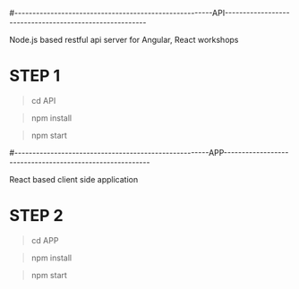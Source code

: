 #-------------------------------------------------------API--------------------------------------------------------

Node.js based restful api server for Angular, React workshops

# STEP 1

  > cd API
  
  > npm install

  > npm start

	
#------------------------------------------------------APP---------------------------------------------------------

React based client side application

# STEP 2

  > cd APP
  
  > npm install

  > npm start
  

